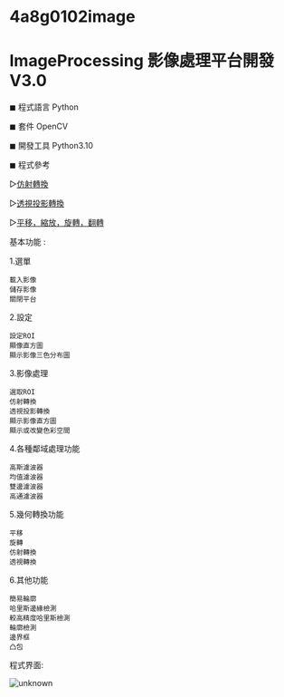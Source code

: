 # 4a8g0102image
# ImageProcessing 影像處理平台開發 V3.0


◼ 程式語言 Python

◼ 套件 OpenCV

◼ 開發工具 Python3.10

◼ 程式參考

  ▻[仿射轉換](https://zj-image-processing.readthedocs.io/zh_CN/latest/opencv/code/[%E6%97%8B%E8%BD%AC][%E5%B9%B3%E7%A7%BB][%E7%BC%A9%E6%94%BE]%E4%BB%BF%E5%B0%84%E5%8F%98%E6%8D%A2/)
  
  ▻[透視投影轉換](https://blog.51cto.com/u_15316847/3220450)
  
  ▻[平移，縮放，旋轉，翻轉](https://codeantenna.com/a/zU8GpOmmve)

基本功能 :

1.選單

    載入影像 
    儲存影像
    關閉平台
2.設定

    設定ROI
    顯像直方圖
    顯示影像三色分布圖
    
3.影像處理

    選取ROI
    仿射轉換
    透視投影轉換
    顯示影像直方圖
    顯示或改變色彩空間
    
4.各種鄰域處理功能

    高斯濾波器
    均值濾波器
    雙邊濾波器
    高通濾波器
    
5.幾何轉換功能

    平移
    旋轉
    仿射轉換
    透視轉換
    
6.其他功能

    簡易輪廓
    哈里斯邊緣檢測
    較高精度哈里斯檢測
    輪廓檢測
    邊界框
    凸包


程式界面:

![unknown](https://user-images.githubusercontent.com/105765671/169027191-d8524ca2-0f93-4747-b9d5-934158d2823c.png)

